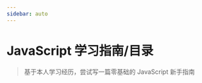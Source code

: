 ```yaml
---
sidebar: auto
---
```


# JavaScript 学习指南/目录

> 基于本人学习经历，尝试写一篇零基础的 JavaScript 新手指南

<Catalog base="/javascript" />
